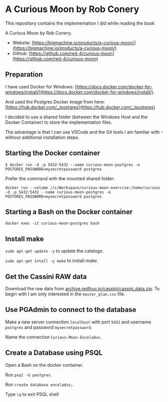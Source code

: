 # A Curious Moon by Rob Conery

This repository contains the implementation I did while reading the book

A Curious Moon by Rob Conery. 

- Website: [https://bigmachine.io/products/a-curious-moon/](https://bigmachine.io/products/a-curious-moon/)
- Github: [https://github.com/red-4/curious-moon](https://github.com/red-4/curious-moon)

## Preparation

I have used Docker for Windows: [https://docs.docker.com/docker-for-windows/install/](https://docs.docker.com/docker-for-windows/install/).

And used the Postgres Docker image from here: [https://hub.docker.com/_/postgres](https://hub.docker.com/_/postgres)

I decided to use a shared folder (between the Windows Host and the Docker Container) to store the implementation files.

The advantage is that I can use VSCode and the Git tools I am familiar with - without additional installation steps.

## Starting the Docker container

`$ docker run -d -p 5432:5432 --name curious-moon-postgres -e POSTGRES_PASSWORD=mysecretpassword postgres`

Prefer the command with the mounted shared folder:

`docker run --volume //c/Workspace/curious-moon-exercise:/home/curious -d -p 5432:5432 --name curious-moon-postgres -e POSTGRES_PASSWORD=mysecretpassword postgres`

## Starting a Bash on the Docker container

`docker exec -it curious-moon-postgres bash`

## Install make

`sudo apt-get update -y` to update the catalogs.

`sudo apt-get intall -y make` to install _make_.

## Get the Cassini RAW data

Download the raw data from [archive.redfour.io/cassini/cassini_data.zip](archive.redfour.io/cassini/cassini_data.zip). To begin with I am only interested in the `master_plan.csv` file.

## Use PGAdmin to connect to the database

Make a new server connection `localhost` with port `5432` and username `postgres` and password `mysecretpassword`.

Name the connection `Curious-Moon-Enceladus`.

## Create a Database using PSQL

Open a Bash on the docker container.

Run `psql -U postgres`.

Run `create database enceladus;`.

Type `\q` to exit PSQL shell
